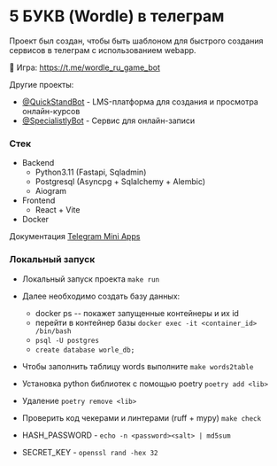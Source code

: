 # 5 БУКВ (Wordle) в телеграм

Проект был создан, чтобы быть шаблоном для быстрого создания сервисов в телеграм с использованием webapp.

🧩 Игра: https://t.me/wordle_ru_game_bot

Другие проекты:
- [@QuickStandBot](https://t.me/QuickStandBot) - LMS-платформа для создания и просмотра онлайн-курсов
- [@SpecialistlyBot](https://t.me/SpecialistlyBot) - Сервис для онлайн-записи


### Стек

- Backend
  - Python3.11 (Fastapi, Sqladmin)
  - Postgresql (Asyncpg + Sqlalchemy + Alembic)
  - Aiogram
- Frontend
  - React + Vite
- Docker


Документация [Telegram Mini Apps](https://core.telegram.org/bots/webapps)


### Локальный запуск

- Локальный запуск проекта `make run`
- Далее необходимо создать базу данных:
  - docker ps -- покажет запущенные контейнеры и их id
  - перейти в контейнер базы `docker exec -it <container_id> /bin/bash`
  - `psql -U postgres`
  - `create database worle_db;`
- Чтобы заполнить таблицу words выполните `make words2table`


- Установка python библиотек с помощью poetry `poetry add <lib>`
- Удаление `poetry remove <lib>`
- Проверить код чекерами и линтерами (ruff + mypy) `make check`


- HASH_PASSWORD - `echo -n <password><salt> | md5sum`
- SECRET_KEY - `openssl rand -hex 32`
